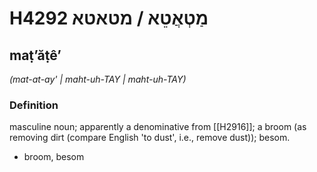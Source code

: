 # H4292 מַטְאֲטֵא / מטאטא

## maṭʼăṭêʼ

_(mat-at-ay' | maht-uh-TAY | maht-uh-TAY)_

### Definition

masculine noun; apparently a denominative from [[H2916]]; a broom (as removing dirt (compare English 'to dust', i.e., remove dust)); besom.

- broom, besom
